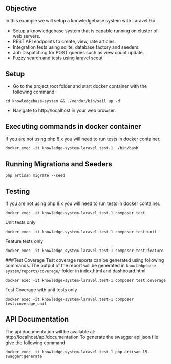 
## Objective
In this example we will setup a knowledgebase system with Laravel 9.x.
- Setup a knowledgebase system that is capable running on cluster of web servers.
- REST API endpoints to create, view, rate articles.
- Integration tests using sqlite, database factory and seeders.
- Job Dispatching for POST queries such as view count update.
- Fuzzy search and tests using laravel scout

## Setup
- Go to the project root folder and start docker container with the following command:

```
cd knowledgebase-system && ./vendor/bin/sail up -d
```
- Navigate to http://localhost in your web browser.



## Executing commands in docker container
If you are not using php 8.x you will need to run tests in docker container.
```
docker exec -it knowledge-system-laravel.test-1  /bin/bash
```

## Running Migrations and Seeders
```
php artisan migrate --seed
```

## Testing
If you are not using php 8.x you will need to run tests in docker container.
```
docker exec -it knowledge-system-laravel.test-1 composer test
```
Unit tests only
```
docker exec -it knowledge-system-laravel.test-1 composer test:unit
```

Feature tests only
```
docker exec -it knowledge-system-laravel.test-1 composer test:feature
```

###Test Coverage 
Test coverage reports can be generated using following commands. The output of the report
will be generated in `knowledgebase-system/reports/coverage/` folder in index.html and dashboard.html.
```
docker exec -it knowledge-system-laravel.test-1 composer test:coverage
```

Test Coverage with unit tests only
```
docker exec -it knowledge-system-laravel.test-1 composer test:coverage_unit
```

## API Documentation
The api documentation will be available at: http://localhost/api/documentation
To generate the swagger api json file give the following command 
```
docker exec -it knowledge-system-laravel.test-1 php artisan l5-swagger:generate 
```
